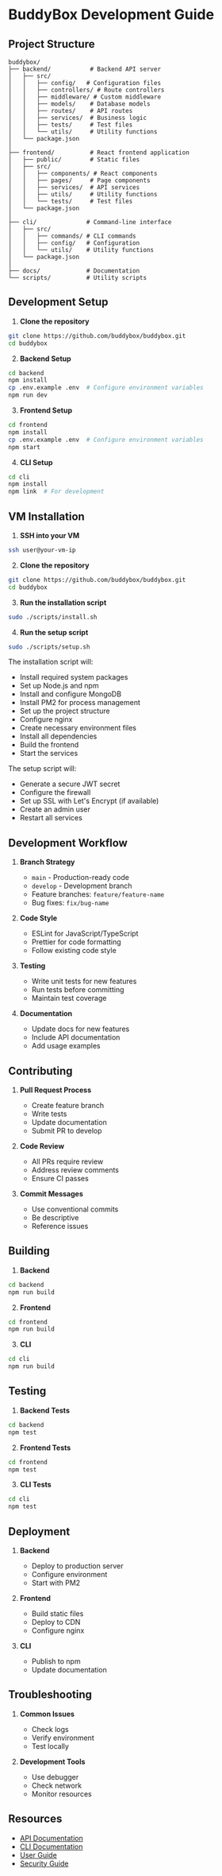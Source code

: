 # BuddyBox Development Guide

## Project Structure

```
buddybox/
├── backend/           # Backend API server
│   ├── src/
│   │   ├── config/   # Configuration files
│   │   ├── controllers/ # Route controllers
│   │   ├── middleware/ # Custom middleware
│   │   ├── models/    # Database models
│   │   ├── routes/    # API routes
│   │   ├── services/  # Business logic
│   │   ├── tests/     # Test files
│   │   └── utils/     # Utility functions
│   └── package.json
│
├── frontend/          # React frontend application
│   ├── public/        # Static files
│   ├── src/
│   │   ├── components/ # React components
│   │   ├── pages/     # Page components
│   │   ├── services/  # API services
│   │   ├── utils/     # Utility functions
│   │   └── tests/     # Test files
│   └── package.json
│
├── cli/              # Command-line interface
│   ├── src/
│   │   ├── commands/ # CLI commands
│   │   ├── config/   # Configuration
│   │   └── utils/    # Utility functions
│   └── package.json
│
├── docs/             # Documentation
└── scripts/          # Utility scripts
```

## Development Setup

1. **Clone the repository**
```bash
git clone https://github.com/buddybox/buddybox.git
cd buddybox
```

2. **Backend Setup**
```bash
cd backend
npm install
cp .env.example .env  # Configure environment variables
npm run dev
```

3. **Frontend Setup**
```bash
cd frontend
npm install
cp .env.example .env  # Configure environment variables
npm start
```

4. **CLI Setup**
```bash
cd cli
npm install
npm link  # For development
```

## VM Installation

1. **SSH into your VM**
```bash
ssh user@your-vm-ip
```

2. **Clone the repository**
```bash
git clone https://github.com/buddybox/buddybox.git
cd buddybox
```

3. **Run the installation script**
```bash
sudo ./scripts/install.sh
```

4. **Run the setup script**
```bash
sudo ./scripts/setup.sh
```

The installation script will:
- Install required system packages
- Set up Node.js and npm
- Install and configure MongoDB
- Install PM2 for process management
- Set up the project structure
- Configure nginx
- Create necessary environment files
- Install all dependencies
- Build the frontend
- Start the services

The setup script will:
- Generate a secure JWT secret
- Configure the firewall
- Set up SSL with Let's Encrypt (if available)
- Create an admin user
- Restart all services

## Development Workflow

1. **Branch Strategy**
   - `main` - Production-ready code
   - `develop` - Development branch
   - Feature branches: `feature/feature-name`
   - Bug fixes: `fix/bug-name`

2. **Code Style**
   - ESLint for JavaScript/TypeScript
   - Prettier for code formatting
   - Follow existing code style

3. **Testing**
   - Write unit tests for new features
   - Run tests before committing
   - Maintain test coverage

4. **Documentation**
   - Update docs for new features
   - Include API documentation
   - Add usage examples

## Contributing

1. **Pull Request Process**
   - Create feature branch
   - Write tests
   - Update documentation
   - Submit PR to develop

2. **Code Review**
   - All PRs require review
   - Address review comments
   - Ensure CI passes

3. **Commit Messages**
   - Use conventional commits
   - Be descriptive
   - Reference issues

## Building

1. **Backend**
```bash
cd backend
npm run build
```

2. **Frontend**
```bash
cd frontend
npm run build
```

3. **CLI**
```bash
cd cli
npm run build
```

## Testing

1. **Backend Tests**
```bash
cd backend
npm test
```

2. **Frontend Tests**
```bash
cd frontend
npm test
```

3. **CLI Tests**
```bash
cd cli
npm test
```

## Deployment

1. **Backend**
   - Deploy to production server
   - Configure environment
   - Start with PM2

2. **Frontend**
   - Build static files
   - Deploy to CDN
   - Configure nginx

3. **CLI**
   - Publish to npm
   - Update documentation

## Troubleshooting

1. **Common Issues**
   - Check logs
   - Verify environment
   - Test locally

2. **Development Tools**
   - Use debugger
   - Check network
   - Monitor resources

## Resources

- [API Documentation](./api/README.md)
- [CLI Documentation](./cli/README.md)
- [User Guide](./user-guide/README.md)
- [Security Guide](./security/README.md) 